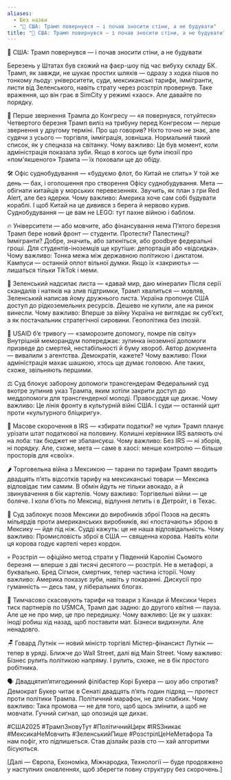 ```yaml
---
aliases:
  - Без назви
  - "🔔 США: Трамп повернувся — і почав зносити стіни, а не будувати"
title: "🔔 США: Трамп повернувся — і почав зносити стіни, а не будувати"
---
```

🔔 США: Трамп повернувся — і почав зносити стіни, а не будувати

Березень у Штатах був схожий на фаєр-шоу під час вибуху складу БК. Трамп, як завжди, не шукає простих шляхів — одразу з ходка пішов по тонкому льоду: університети, суди, мексиканські тарифи, іммігранти, листи від Зеленського, навіть страту через розстріл провернув. Таке враження, що він грає в SimCity у режимі «хаос». Але давайте по порядку.

📣 Перше звернення Трампа до Конгресу — «я повернувся, готуйтеся» Четвертого березня Трамп виліз на трибуну перед Конгресом — перше звернення у другому терміні. Про що говорив? Ніхто точно не знає, але судячи з усього — торгівля, імміграція, зовнішка. Нормальний такий список, як у спецназа на світанку. Чому важливо: Це був момент, коли адміністрація показала зуби. Якщо в когось ще були ілюзії про «пом'якшеного» Трампа — їх поховали ще до обіду.

🛠️ Офіс суднобудування — «будуємо флот, бо Китай не спить» У той же день — бах, і оголошення про створення Офісу суднобудування. Мета — обігнати китайців у морських перевезеннях. Звучить, як план з гри Red Alert, але без ядерки. Чому важливо: Америка хоче сам собі будувати кораблі. І щоб Китай на це дивився з берега й нервово курив. Суднобудування — це вам не LEGO: тут пахне війною і баблом.

🔥 Університети — або мовчите, або фінансування нема П’ятого березня Трамп бере новий фронт — студенти. Протести? Палестинці? Іммігранти? Добре, значить, або заткніться, або goodbye федеральні гроші. Для студентів-іноземців ще крутіше: депортація або «відсидка». Чому важливо: Тонка межа між державною політикою і диктатом. Кампуси — останній оплот вільної думки. Якщо їх «закриють» — лишаться тільки TikTok і меми.

🤝 Зеленський надсилає листа — «давай мир, даю мінерали» Після серії скандалів і натяків на злив підтримки, Трамп хвалиться — мовляв, Зеленський написав йому дружнього листа. Україна пропонує США доступ до рідкоземельних ресурсів. Дешево не купили, але на ринок винесли. Чому важливо: Вперше за війну Україна не виглядає як суб’єкт, а як постачальник стратегічної сировини. Геополітика без ілюзій.

🧾 USAID б’є тривогу — «заморозите допомогу, помре пів світу» Внутрішній меморандум попереджає: зупинка іноземної допомоги призведе до смертей, нестабільності й буму хвороб. Автор документа — вивалили з агентства. Демократія, кажете? Чому важливо: Поки адміністрація махає шашкою, хтось ще думає головою. Але таких, схоже, звільняють першими.

⚖️ Суд блокує заборону допомоги трансгендерам Федеральний суд вкотре зупинив указ Трампа, яким хотіли закрити доступ до меддопомоги для трансгендерної молоді. Правосуддя ще дихає. Чому важливо: Це лінія фронту в культурній війні США. І суди — останній щит проти «культурного бліцкригу».

💸 Масове скорочення в IRS — «збирати податки? не чули» Трамп планує урізати штат податкової на половину. Колишні керівники IRS валяють очі на лоба: так бюджет не збалансуєш. Чому важливо: Без IRS — ні зборів, ні порядку. Але, схоже, мета — саме в хаосі: менше контролю — більше просторів для «своїх».

🌶️ Торговельна війна з Мексикою — тарани по тарифам Трамп вводить двадцять п’ять відсотків тарифу на мексиканські товари — Мексика відповідає тим самим. В обмін йдуть не тільки авокадо, а й звинувачення в бік картелів. Чому важливо: Торгівельні війни — це боляче. І коли б’ють по Мексиці, відлуння летить і в Детройт, і в Техас.

🧨 Суд заблокує позов Мексики до виробників зброї Позов на десять мільярдів проти американських виробників, які «постачають» зброю в Мексику — йде під ніж. Судді кажуть: це не наша відповідальність. Чому важливо: Промисловість зброї в США — священна корова. Навіть коли ця корова годує картелі через кордон.

💀 Розстріл — офіційно метод страти у Південній Кароліні Сьомого березня — вперше з дві тисячі десятого — розстріл. Не в метафорі, а буквально. Бред Сігмон, смертник, тепер частина історії. Чому важливо: Америка показує зуби, навіть у покаранні. Дискусії про гуманність — десь там, у ліберальних блогах.

🤝 Тимчасово скасовують тарифи на товари з Канади й Мексики Через тиск партнерів по USMCA, Трамп дає задню: до другого квітня — пауза. Але це не про мир, це про передишку. Чому важливо: Це як у шахах: іноді робиш хід назад, щоб поставити мат. Бізнеси видихнули. Але ненадовго.

🪑 Говард Лутнік — новий міністр торгівлі Містер-фінансист Лутнік — тепер в уряді. Ближче до Wall Street, далі від Main Street. Чому важливо: Бізнес рулить політикою напряму. І рулить, схоже, не в бік простого робітника.

🗣️ Двадцятип’ятигодинний філібастер Корі Букера — шоу або спротив? Демократ Букер читає в Сенаті двадцять п’ять годин підряд — протест проти політики Трампа. Політичний марафон, не для слабких. Чому важливо: Така промова — не для того, щоб щось змінити, а щоб не мовчати. Гучний сигнал, що опозиція ще дихає.

#США2025 #ТрампЗновуТут #ПолітичнийЦирк #IRSЗникає #МексикаНеМовчить #ЗеленськийПише #РозстрілЦеНеМетафора Та нам пофіг, хто підпишеться. Став дізлайк разів сто — хай алгоритми бісуються.

[Далі — Європа, Економіка, Міжнародка, Технології — буде продовжено у наступних оновленнях, щоб зберегти повну структуру без скорочень.]